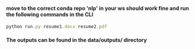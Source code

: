 #### move to the correct conda repo 'nlp' in your ws should work fine and run the following commands in the CLI

```ruby
python run.py resume1.docx resume2.pdf
```

#### The outputs can be found in the data/outputs/ directory